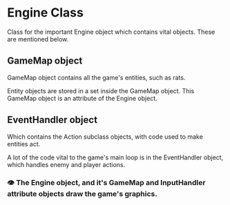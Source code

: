 # Engine Class

Class for the important Engine object which contains vital objects. These are mentioned below.

## GameMap object

GameMap object contains all the game's entities, such as rats.

Entity objects are stored in a set inside the GameMap object. This GameMap object is an attribute of the Engine object.

## EventHandler object

Which contains the Action subclass objects, with code used to make entities act.

A lot of the code vital to the game's main loop is in the EventHandler object, which handles enemy and player actions.

### 👁 The Engine object, and it's GameMap and InputHandler attribute objects draw the game's graphics.
